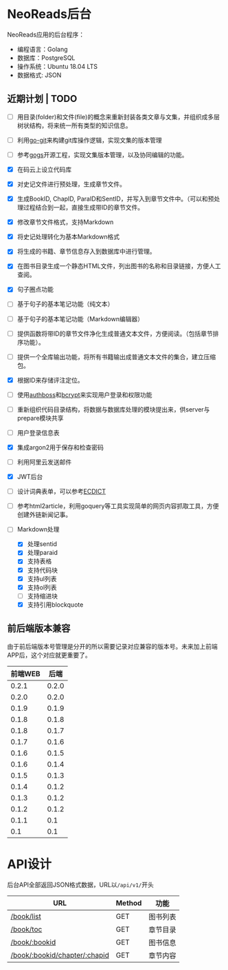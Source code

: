 # NeoReads后台

NeoReads应用的后台程序：

- 编程语言：Golang
- 数据库：PostgreSQL
- 操作系统：Ubuntu 18.04 LTS
- 数据格式: JSON

## 近期计划 | TODO


- [ ] 用目录(folder)和文件(file)的概念来重新封装各类文章与文集，并组织成多层树状结构，将来统一所有类型的知识信息。
- [ ] 利用[go-git](https://github.com/go-git/go-git)来构建git库操作逻辑，实现文集的版本管理
- [ ] 参考[gogs](https://github.com/gogs/gogs)开源工程，实现文集版本管理，以及协同编辑的功能。
- [x] 在码云上设立代码库
- [x] 对史记文件进行预处理，生成章节文件。
- [x] 生成BookID, ChapID, ParaID和SentID，并写入到章节文件中。（可以和预处理过程结合到一起，直接生成带ID的章节文件。
- [x] 修改章节文件格式，支持Markdown
- [x] 将史记处理转化为基本Markdown格式
- [x] 将生成的书籍、章节信息存入到数据库中进行管理。
- [x] 在图书目录生成一个静态HTML文件，列出图书的名称和目录链接，方便人工查阅。
- [x] 句子圈点功能
- [ ] 基于句子的基本笔记功能（纯文本）
- [ ] 基于句子的基本笔记功能（Markdown编辑器）
- [ ] 提供函数将带ID的章节文件净化生成普通文本文件，方便阅读。（包括章节排序功能）。
- [ ] 提供一个全库输出功能，将所有书籍输出成普通文本文件的集合，建立压缩包。
- [x] 根据ID来存储评注定位。
- [ ] 使用[authboss](https://github.com/volatiletech/authboss)和[bcrypt](https://godoc.org/golang.org/x/crypto/bcrypt)来实现用户登录和权限功能
- [ ] 重新组织代码目录结构，将数据与数据库处理的模块提出来，供server与prepare模块共享

- [ ] 用户登录信息表
- [x] 集成argon2用于保存和检查密码
- [ ] 利用阿里云发送邮件
- [x] JWT后台

- [ ] 设计词典表单，可以参考[ECDICT](https://github.com/skywind3000/ECDICT) 

- [ ] 参考html2article，利用goquery等工具实现简单的网页内容抓取工具，方便创建外链新闻记事。

- [ ] Markdown处理
  - [x] 处理sentid
  - [x] 处理paraid
  - [x] 支持表格
  - [x] 支持代码块
  - [x] 支持ul列表
  - [x] 支持ol列表
  - [ ] 支持缩进块
  - [x] 支持引用blockquote

## 前后端版本兼容

由于前后端版本号管理是分开的所以需要记录对应兼容的版本号。未来加上前端APP后，这个对应就更重要了。

前端WEB | 后端 
--- | ---
0.2.1 | 0.2.0
0.2.0 | 0.2.0
0.1.9 | 0.1.9
0.1.8 | 0.1.8
0.1.8 | 0.1.7
0.1.7 | 0.1.6
0.1.6 | 0.1.5
0.1.6 | 0.1.4
0.1.5 | 0.1.3
0.1.4 | 0.1.2
0.1.3 | 0.1.2
0.1.2 | 0.1.2
0.1.1 | 0.1
0.1 | 0.1


# API设计

后台API全部返回JSON格式数据，URL以`/api/v1/`开头

| URL | Method | 功能 |
| --- | --- | --- |
| [/book/list](docs/book/list.md) | GET | 图书列表 |
| [/book/toc](docs/book/toc.md) | GET | 章节目录|
| [/book/:bookid](docs/book/info.md) | GET | 图书信息 |
| [/book/:bookid/chapter/:chapid](docs/book/chapter.md) | GET | 章节内容 |
